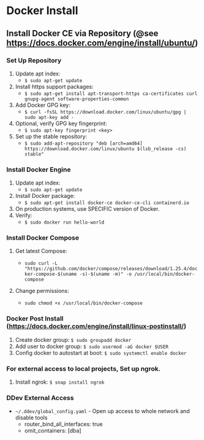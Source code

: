 # Docker Install

## Install Docker CE via Repository (@see https://docs.docker.com/engine/install/ubuntu/)
### Set Up Repository
1. Update apt index:
   * `$ sudo apt-get update`
2. Install https support packages:
   * `$ sudo apt-get install apt-transport-https ca-certificates curl gnupg-agent software-properties-common`
3. Add Docker GPG key:
   * `$ curl -fsSL https://download.docker.com/linux/ubuntu/gpg | sudo apt-key add -`
4. Optional, verify GPG key fingerprint:
   * `$ sudo apt-key fingerprint <key>`
5. Set up the stable repository:
   * `$ sudo add-apt-repository "deb [arch=amd64] https://download.docker.com/linux/ubuntu $(lsb_release -cs) stable"`

### Install Docker Engine
1. Update apt index:
   * `$ sudo apt-get update`
2. Install Docker package:
   * `$ sudo apt-get install docker-ce docker-ce-cli containerd.io`
3. On production systems, use SPECIFIC version of Docker.
4. Verify:
   * `$ sudo docker run hello-world`

### Install Docker Compose
1. Get latest Compose:
   * `sudo curl -L "https://github.com/docker/compose/releases/download/1.25.4/docker-compose-$(uname -s)-$(uname -m)" -o /usr/local/bin/docker-compose`

2. Change permissions:
   * `sudo chmod +x /usr/local/bin/docker-compose`

### Docker Post Install (https://docs.docker.com/engine/install/linux-postinstall/)
1. Create docker group: `$ sudo groupadd docker`
2. Add user to docker group: `$ sudo usermod -aG docker $USER`
3. Config docker to autostart at boot: `$ sudo systemctl enable docker`

### For external access to local projects, Set up ngrok.
1. Install ngrok: `$ snap install ngrok`

### DDev External Access
* `~/.ddev/global_config.yaml` - Open up access to whole network and disable tools
  * router_bind_all_interfaces: true
  * omit_containers: [dba]
